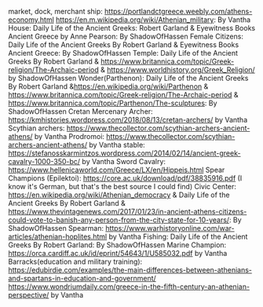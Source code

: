 market, dock, merchant ship:
https://portlandctgreece.weebly.com/athens-economy.html
https://en.m.wikipedia.org/wiki/Athenian_military: By Vantha
House: Daily Life of the Ancient Greeks: Robert Garland & Eyewitness Books Ancient Greece by Anne Pearson: By ShadowOfHassen
Female Citizens: Daily Life of the Ancient Greeks By Robert Garland & Eyewitness Books Ancient Greece: By ShadowOfHassen
Temple: Daily Life of the Ancient Greeks By Robert Garland & https://www.britannica.com/topic/Greek-religion/The-Archaic-period & https://www.worldhistory.org/Greek_Religion/ by ShadowOfHassen
Wonder(Parthenon):  Daily Life of the Ancient Greeks By Robert Garland &https://en.wikipedia.org/wiki/Parthenon & https://www.britannica.com/topic/Greek-religion/The-Archaic-period & https://www.britannica.com/topic/Parthenon/The-sculptures: By ShadowOfHassen
Cretan Mercenary Archer: https://kmhistories.wordpress.com/2018/08/13/cretan-archers/ by Vantha
Scythian archers: https://www.thecollector.com/scythian-archers-ancient-athens/ by Vantha
Prodromoi: https://www.thecollector.com/scythian-archers-ancient-athens/ by Vantha 
stable: https://stefanosskarmintzos.wordpress.com/2014/02/14/ancient-greek-cavalry-1000-350-bc/ by Vantha
Sword Cavalry: https://www.hellenicaworld.com/Greece/LX/en/Hippeis.html
Spear Champions (Epilektoi):
https://core.ac.uk/download/pdf/38835916.pdf (I know it's German, but that's the best source I could find)
Civic Center: https://en.wikipedia.org/wiki/Athenian_democracy & Daily Life of the Ancient Greeks By Robert Garland & https://www.thevintagenews.com/2017/01/23/in-ancient-athens-citizens-could-vote-to-banish-any-person-from-the-city-state-for-10-years/: By ShadowOfHassen
Spearman: https://www.warhistoryonline.com/war-articles/athenian-hoplites.html by Vantha
Fishing:  Daily Life of the Ancient Greeks By Robert Garland: By ShadowOfHassen
Marine Champion: https://orca.cardiff.ac.uk/id/eprint/54643/1/U585032.pdf
by Vantha
Barracks(education and military training):
https://edubirdie.com/examples/the-main-differences-between-athenians-and-spartans-in-education-and-government/
https://www.wondriumdaily.com/greece-in-the-fifth-century-an-athenian-perspective/
by Vantha
